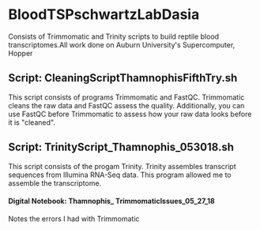 # BloodTSPschwartzLabDasia
Consists of Trimmomatic and Trinity scripts to build reptile blood transcriptomes.All work done on Auburn University's Supercomputer, Hopper

## Script: CleaningScriptThamnophisFifthTry.sh
This script consists of programs Trimmomatic and FastQC. Trimmomatic cleans the raw data and FastQC assess the quality. Additionally, you can use FastQC before Trimmomatic to assess how your raw data looks before it is "cleaned". 

## Script: TrinityScript_Thamnophis_053018.sh
This script consists of the progam Trinity. Trinity assembles transcript sequences from Illumina RNA-Seq data. This program allowed me to assemble the transcriptome. 

#### Digital Notebook: Thamnophis_ TrimmomaticIssues_05_27_18
Notes the errors I had with Trimmomatic
